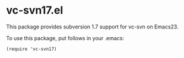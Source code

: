 vc-svn17.el
===========

This package provides subversion 1.7 support for vc-svn on Emacs23.

To use this package, put follows in your .emacs:

    (require 'vc-svn17)
